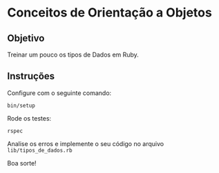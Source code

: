 # Conceitos de Orientação a Objetos

## Objetivo

Treinar um pouco os tipos de Dados em Ruby.

## Instruções

Configure com o seguinte comando:

```
bin/setup
```

Rode os testes:

```
rspec
```

Analise os erros e implemente o seu código no arquivo `lib/tipos_de_dados.rb`

Boa sorte!
